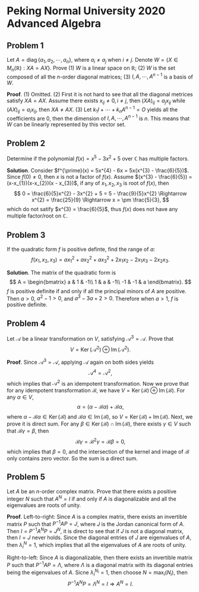 
# Peking Normal University 2020 Advanced Algebra

## Problem 1

Let $A = \operatorname{diag}\{a_{1}, a_{2}, \cdots, a_{n}\}$, where $a_{i} \neq a_{j}$ when $i \neq j$. Denote $W = \{X \in M_{n}(\mathbb{R}): XA = AX\}$. Prove (1) $W$ is a linear space on $\mathbb{R}$; (2) $W$ is the set composed of all the $n$-order diagonal matrices; (3) $I, A, \cdots, A^{n-1}$ is a basis of $W$.

**Proof**. (1) Omitted. (2) First it is not hard to see that all the diagonal metrices satisfy $XA = AX$. Assume there exists $x_{ij} \neq 0, i \neq j$, then $(XA)_{ij} = a_{j}x_{ij}$ while $(AX)_{ij} = a_{i}x_{ij}$, then $XA \neq AX$. (3) Let $k_{1}I + \cdots + k_{n}A^{n-1} = O$ yields all the coefficients are $0$, then the dimension of $I, A, \cdots, A^{n-1}$ is $n$. This means that $W$ can be linearly represented by this vector set.

## Problem 2

Determine if the polynomial $f(x) = x^{5} - 3x^{2} + 5$ over $\mathbb{C}$ has multiple factors.

**Solution**. Consider $f^{\prime}(x) = 5x^{4} - 6x = 5x(x^{3} - \frac{6}{5})$. Since $f(0) \neq 0$, then $x$ is not a factor of $f(x)$. Assume $(x^{3} - \frac{6}{5}) = (x-x_{1})(x-x_{2})(x - x_{3})$, if any of $x_{1}, x_{2}, x_{3}$ is root of $f(x)$, then
$$ 0 = \frac{6}{5}x^{2} - 3x^{2} + 5 = 5 - \frac{9}{5}x^{2} \Rightarrow x^{2} = \frac{25}{9} \Rightarrow x = \pm \frac{5}{3}, $$
which do not satify $x^{3} = \frac{6}{5}$, thus $f(x)$ does not have any multiple factor/root on $\mathbb{C}$.

## Problem 3

If the quadratic form $f$ is positive definte, find the range of $a$:
$$ f(x_{1}, x_{2}, x_{3}) = ax_{1}^{2} + ax_{2}^{2} + ax_{3}^{2} + 2x_{1}x_{2} - 2x_{1}x_{3} - 2x_{2}x_{3}. $$

**Solution**. The matrix of the quadratic form is
$$ A = \begin{bmatrix} 
a & 1 & -1\\
1 & a & -1\\
-1 & -1 & a
\end{bmatrix}.  $$
$f$ is positive definite if and only if all the principal minors of $A$ are positive. Then $a > 0$, $a^{2} - 1 > 0$, and $a^{3} - 3a + 2 > 0$. Therefore when $a > 1$, $f$ is positive definite.

## Problem 4

Let $\mathcal{A}$ be a linear transformation on $V$, satisfying $\mathcal{A}^{3} = \mathcal{A}$. Prove that
$$ V = \operatorname{Ker}(\mathcal{A}^{2}) \oplus \operatorname{Im}(\mathcal{A}^{2}). $$

**Proof**. Since $\mathcal{A}^{3} = \mathcal{A}$, applying $\mathcal{A}$ again on both sides yields
$$ \mathcal{A}^{4} = \mathcal{A}^{2}, $$
which implies that $\mathcal{A}^{2}$ is an idempotent transformation. Now we prove that for any idempotent transformation $\mathcal{B}$, we have $V = \operatorname{Ker}(\mathcal{B}) \oplus \operatorname{Im}(\mathcal{B})$. For any $\alpha \in V$,
$$ \alpha = (\alpha - \mathcal{B}\alpha) + \mathcal{B}\alpha, $$
where $\alpha - \mathcal{B} \alpha \in \operatorname{Ker}(\mathcal{B})$ and $\mathcal{B}\alpha \in \operatorname{Im}(\mathcal{B})$, so $V = \operatorname{Ker}(\mathcal{B}) + \operatorname{Im}(\mathcal{B})$. Next, we prove it is direct sum. For any $\beta \in \operatorname{Ker}(\mathcal{B}) \cap \operatorname{Im}(\mathcal{B})$, there exists $\gamma \in V$ such that $\mathcal{B}\gamma = \beta$, then
$$ \mathcal{B} \gamma = \mathcal{B}^{2} \gamma = \mathcal{B}\beta = 0, $$
which implies that $\beta = 0$, and the intersection of the kernel and image of $\mathcal{B}$ only contains zero vector. So the sum is a direct sum.

## Problem 5

Let $A$ be an $n$-order complex matrix. Prove that there exists a positive integer $N$ such that $A^{N} = I$ if and only if $A$ is diagonalizable and all the eigenvalues are roots of unity.

**Proof**. Left-to-right: Since $A$ is a complex matrix, there exists an invertible matrix $P$ such that $P^{-1}AP = J$, where $J$ is the Jordan canonical form of $A$. Then $I = P^{-1}A^{N}P = J^{N}$, it is direct to see that if $J$ is not a diagonal matrix, then $I = J$ never holds. Since the diagonal entries of $J$ are eigenvalues of $A$, then $\lambda_{i}^{N} = 1$, which implies that all the eigenvalues of $A$ are roots of unity.

Right-to-left: Since $A$ is diagonalizable, then there exists an invertible matrix $P$ such that $P^{-1}AP = \Lambda$, where $\Lambda$ is a diagonal matrix with its diagonal entries being the eigenvalues of $A$. Sicne $\lambda_{i}^{N_{i}} = 1$, then choose $N = \max_{i}(N_{i})$, then 
$$ P^{-1}A^{N}P = \Lambda^{N} = I \Rightarrow A^{N} = I. $$

